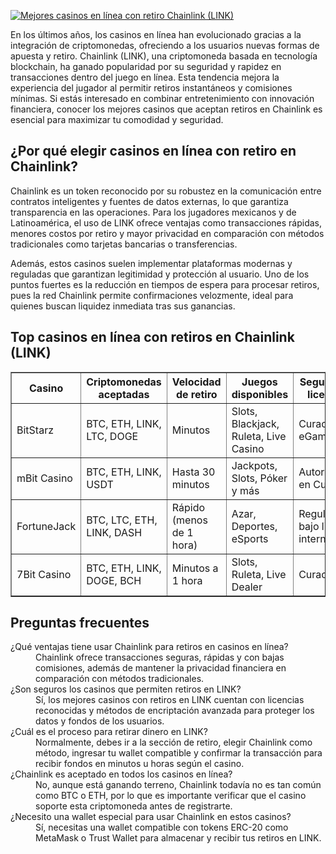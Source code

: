 [![Mejores casinos en línea con retiro Chainlink (LINK)](https://123-caf.pages.dev/gitsignup.png)](https://vrmoo.ru/Bt82HjjY)

<div>     <p>En los últimos años, los casinos en línea han evolucionado gracias a la integración de criptomonedas, ofreciendo a los usuarios nuevas formas de apuesta y retiro. Chainlink (LINK), una criptomoneda basada en tecnología blockchain, ha ganado popularidad por su seguridad y rapidez en transacciones dentro del juego en línea. Esta tendencia mejora la experiencia del jugador al permitir retiros instantáneos y comisiones mínimas. Si estás interesado en combinar entretenimiento con innovación financiera, conocer los mejores casinos que aceptan retiros en Chainlink es esencial para maximizar tu comodidad y seguridad.</p>        <h2>¿Por qué elegir casinos en línea con retiro en Chainlink?</h2>     <p>Chainlink es un token reconocido por su robustez en la comunicación entre contratos inteligentes y fuentes de datos externas, lo que garantiza transparencia en las operaciones. Para los jugadores mexicanos y de Latinoamérica, el uso de LINK ofrece ventajas como transacciones rápidas, menores costos por retiro y mayor privacidad en comparación con métodos tradicionales como tarjetas bancarias o transferencias.</p>     <p>Además, estos casinos suelen implementar plataformas modernas y reguladas que garantizan legitimidad y protección al usuario. Uno de los puntos fuertes es la reducción en tiempos de espera para procesar retiros, pues la red Chainlink permite confirmaciones velozmente, ideal para quienes buscan liquidez inmediata tras sus ganancias.</p>        <h2>Top casinos en línea con retiros en Chainlink (LINK)</h2>     <table border="1" cellspacing="0" cellpadding="8">       <thead>         <tr>           <th>Casino</th>           <th>Criptomonedas aceptadas</th>           <th>Velocidad de retiro</th>           <th>Juegos disponibles</th>           <th>Seguridad y licencias</th>         </tr>       </thead>       <tbody>         <tr>           <td>BitStarz</td>           <td>BTC, ETH, LINK, LTC, DOGE</td>           <td>Minutos</td>           <td>Slots, Blackjack, Ruleta, Live Casino</td>           <td>Curacao eGaming</td>         </tr>         <tr>           <td>mBit Casino</td>           <td>BTC, ETH, LINK, USDT</td>           <td>Hasta 30 minutos</td>           <td>Jackpots, Slots, Póker y más</td>           <td>Autorizado en Curacao</td>         </tr>         <tr>           <td>FortuneJack</td>           <td>BTC, LTC, ETH, LINK, DASH</td>           <td>Rápido (menos de 1 hora)</td>           <td>Azar, Deportes, eSports</td>           <td>Regulado bajo licencia internacional</td>         </tr>         <tr>           <td>7Bit Casino</td>           <td>BTC, ETH, LINK, DOGE, BCH</td>           <td>Minutos a 1 hora</td>           <td>Slots, Ruleta, Live Dealer</td>           <td>Curacao</td>         </tr>       </tbody>     </table>        <h2>Preguntas frecuentes</h2>     <dl>       <dt>¿Qué ventajas tiene usar Chainlink para retiros en casinos en línea?</dt>       <dd>Chainlink ofrece transacciones seguras, rápidas y con bajas comisiones, además de mantener la privacidad financiera en comparación con métodos tradicionales.</dd>          <dt>¿Son seguros los casinos que permiten retiros en LINK?</dt>       <dd>Sí, los mejores casinos con retiros en LINK cuentan con licencias reconocidas y métodos de encriptación avanzada para proteger los datos y fondos de los usuarios.</dd>          <dt>¿Cuál es el proceso para retirar dinero en LINK?</dt>       <dd>Normalmente, debes ir a la sección de retiro, elegir Chainlink como método, ingresar tu wallet compatible y confirmar la transacción para recibir fondos en minutos u horas según el casino.</dd>          <dt>¿Chainlink es aceptado en todos los casinos en línea?</dt>       <dd>No, aunque está ganando terreno, Chainlink todavía no es tan común como BTC o ETH, por lo que es importante verificar que el casino soporte esta criptomoneda antes de registrarte.</dd>          <dt>¿Necesito una wallet especial para usar Chainlink en estos casinos?</dt>       <dd>Sí, necesitas una wallet compatible con tokens ERC-20 como MetaMask o Trust Wallet para almacenar y recibir tus retiros en LINK.</dd>     </dl>   </div>